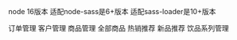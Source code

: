  node 16版本
    适配node-sass是6+版本
    适配sass-loader是10+版本

订单管理
客户管理
商品管理
   全部商品
   热销推荐
   新品推荐
饮品系列管理
